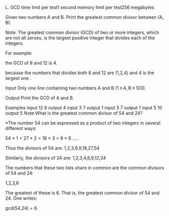 L. GCD
time limit per test1 second
memory limit per test256 megabytes

Given two numbers A and B. Print the greatest common divisor between (A, B).

Note: The greatest common divisor (GCD) of two or more integers, which are not all zeroes, is the largest positive integer that divides each of the integers.

For example:

the GCD of 8 and 12 is 4.

because the numbers that divides both 8 and 12 are (1,2,4) and 4 is the largest one .

Input
Only one line containing two numbers A and B (1 ≤ A, B ≤ 103).

Output
Print the GCD of A and B.

Examples
input
12 8
output
4
input
3 7
output
1
input
3 7
output
1
input
5 10
output
5
Note
What is the greatest common divisor of 54 and 24?

*The number 54 can be expressed as a product of two integers in several different ways:

54 * 1 = 27 * 2 = 18 * 3 = 9 * 6 .....

Thus the divisors of 54 are: 1,2,3,6,9,18,27,54

Similarly, the divisors of 24 are: 1,2,3,4,6,8,12,24

The numbers that these two lists share in common are the common divisors of 54 and 24:

1,2,3,6

The greatest of these is 6. That is, the greatest common divisor of 54 and 24. One writes:

gcd(54,24) = 6.